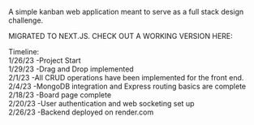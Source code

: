 A simple kanban web application meant to serve as a full stack design challenge.

MIGRATED TO NEXT.JS. CHECK OUT A WORKING VERSION HERE: 

Timeline: \
1/26/23 -Project Start\
1/29/23 -Drag and Drop implemented\
2/1/23 -All CRUD operations have been implemented for the front end. \
2/4/23 -MongoDB integration and Express routing basics are complete \
2/18/23 -Board page complete \
2/20/23 -User authentication and web socketing set up \
2/26/23 -Backend deployed on render.com
